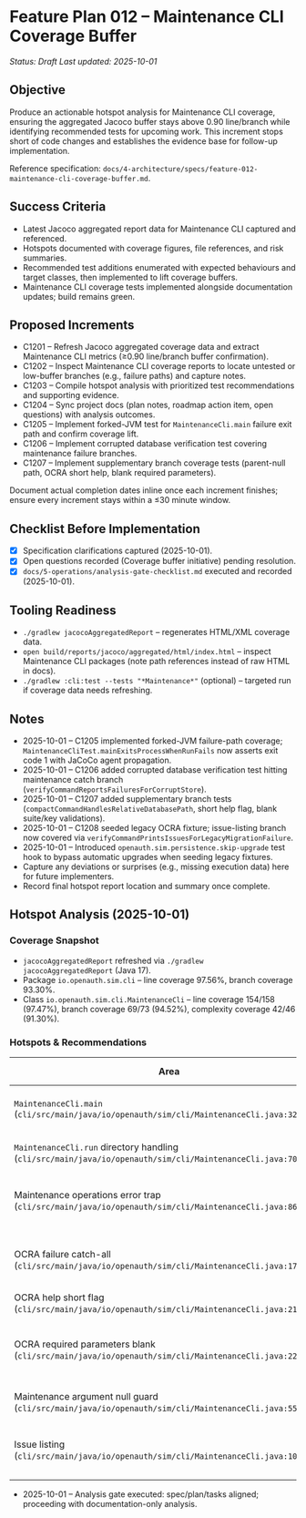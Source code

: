 # Feature Plan 012 – Maintenance CLI Coverage Buffer

_Status: Draft_
_Last updated: 2025-10-01_

## Objective
Produce an actionable hotspot analysis for Maintenance CLI coverage, ensuring the aggregated Jacoco buffer stays above 0.90 line/branch while identifying recommended tests for upcoming work. This increment stops short of code changes and establishes the evidence base for follow-up implementation.

Reference specification: `docs/4-architecture/specs/feature-012-maintenance-cli-coverage-buffer.md`.

## Success Criteria
- Latest Jacoco aggregated report data for Maintenance CLI captured and referenced.
- Hotspots documented with coverage figures, file references, and risk summaries.
- Recommended test additions enumerated with expected behaviours and target classes, then implemented to lift coverage buffers.
- Maintenance CLI coverage tests implemented alongside documentation updates; build remains green.

## Proposed Increments
- C1201 – Refresh Jacoco aggregated coverage data and extract Maintenance CLI metrics (≥0.90 line/branch buffer confirmation).
- C1202 – Inspect Maintenance CLI coverage reports to locate untested or low-buffer branches (e.g., failure paths) and capture notes.
- C1203 – Compile hotspot analysis with prioritized test recommendations and supporting evidence.
- C1204 – Sync project docs (plan notes, roadmap action item, open questions) with analysis outcomes.
- C1205 – Implement forked-JVM test for `MaintenanceCli.main` failure exit path and confirm coverage lift.
- C1206 – Implement corrupted database verification test covering maintenance failure branches.
- C1207 – Implement supplementary branch coverage tests (parent-null path, OCRA short help, blank required parameters).

Document actual completion dates inline once each increment finishes; ensure every increment stays within a ≤30 minute window.

## Checklist Before Implementation
- [x] Specification clarifications captured (2025-10-01).
- [x] Open questions recorded (Coverage buffer initiative) pending resolution.
- [x] `docs/5-operations/analysis-gate-checklist.md` executed and recorded (2025-10-01).

## Tooling Readiness
- `./gradlew jacocoAggregatedReport` – regenerates HTML/XML coverage data.
- `open build/reports/jacoco/aggregated/html/index.html` – inspect Maintenance CLI packages (note path references instead of raw HTML in docs).
- `./gradlew :cli:test --tests "*Maintenance*"` (optional) – targeted run if coverage data needs refreshing.

## Notes
- 2025-10-01 – C1205 implemented forked-JVM failure-path coverage; `MaintenanceCliTest.mainExitsProcessWhenRunFails` now asserts exit code 1 with JaCoCo agent propagation.
- 2025-10-01 – C1206 added corrupted database verification test hitting maintenance catch branch (`verifyCommandReportsFailuresForCorruptStore`).
- 2025-10-01 – C1207 added supplementary branch tests (`compactCommandHandlesRelativeDatabasePath`, short help flag, blank suite/key validations).
- 2025-10-01 – C1208 seeded legacy OCRA fixture; issue-listing branch now covered via `verifyCommandPrintsIssuesForLegacyMigrationFailure`.
- 2025-10-01 – Introduced `openauth.sim.persistence.skip-upgrade` test hook to bypass automatic upgrades when seeding legacy fixtures.
- Capture any deviations or surprises (e.g., missing execution data) here for future implementers.
- Record final hotspot report location and summary once complete.


## Hotspot Analysis (2025-10-01)

### Coverage Snapshot
- `jacocoAggregatedReport` refreshed via `./gradlew jacocoAggregatedReport` (Java 17).
- Package `io.openauth.sim.cli` – line coverage 97.56%, branch coverage 93.30%.
- Class `io.openauth.sim.cli.MaintenanceCli` – line coverage 154/158 (97.47%), branch coverage 69/73 (94.52%), complexity coverage 42/46 (91.30%).

### Hotspots & Recommendations
| Area | Coverage Impact | Observation | Recommended Test/Scenario | Priority |
|------|------------------|-------------|---------------------------|---------|
| `MaintenanceCli.main` (`cli/src/main/java/io/openauth/sim/cli/MaintenanceCli.java:32`) | Branch: 1/2 (System.exit path untouched) | Failure exit path never executes because tests avoid `System.exit`. | Implemented via `MaintenanceCliTest.mainExitsProcessWhenRunFails` (forked JVM asserts exit code 1 with JaCoCo agent). | High |
| `MaintenanceCli.run` directory handling (`cli/src/main/java/io/openauth/sim/cli/MaintenanceCli.java:70`) | Branch: parent-null outcome untested | All fixtures pass absolute paths, so the `parent == null` branch is uncovered. | Implemented via `MaintenanceCliTest.compactCommandHandlesRelativeDatabasePath` (forked JVM working dir = temp, `store.db` relative). | Medium |
| Maintenance operations error trap (`cli/src/main/java/io/openauth/sim/cli/MaintenanceCli.java:86-105`) | Branch: catch path never triggered | Current fixtures always succeed, leaving error handling via `maintenance command failed` unreachable. | Implemented via `MaintenanceCliTest.verifyCommandReportsFailuresForCorruptStore` (writes invalid bytes, asserts exit code 1 + stderr). | High |
| OCRA failure catch-all (`cli/src/main/java/io/openauth/sim/cli/MaintenanceCli.java:173-175`) | Lines 173-175 uncovered | Only validation (`IllegalArgumentException`) paths are exercised; unexpected runtime failures remain untested. | Use temporary wrapper around `OcraResponseCalculator` via test seam (e.g., dependency injection in follow-up increment) or simulate `OcraCredentialFactory` throwing `RuntimeException` by corrupting suite metadata. | Medium |
| OCRA help short flag (`cli/src/main/java/io/openauth/sim/cli/MaintenanceCli.java:216`) | Branch: `-h` path untested | Tests cover `--help` but not `-h`. | Implemented via `MaintenanceCliTest.ocraCommandHandlesShortHelp`. | Low |
| OCRA required parameters blank (`cli/src/main/java/io/openauth/sim/cli/MaintenanceCli.java:226,230`) | Branches: `suite.isBlank()` and `key.isBlank()` outcomes missing | Only null-valued scenarios are validated; blank strings bypass coverage. | Implemented via `MaintenanceCliTest.ocraCommandRejectsBlankSuite` and `MaintenanceCliTest.ocraCommandRejectsBlankKey`. | Medium |
| Maintenance argument null guard (`cli/src/main/java/io/openauth/sim/cli/MaintenanceCli.java:55`) | Branch: `parsed == null` unreachable | `parseMaintenanceArguments` never returns `null`; condition is defensive only. | Option A: keep as-is and accept permanent branch deficit; Option B: refactor method to return `Optional<ParsedArguments>` so guard becomes meaningful. Recommend Option A (documented here) to avoid churn. | Informational |
| Issue listing (`cli/src/main/java/io/openauth/sim/cli/MaintenanceCli.java:101-102`) | Branch: issues-present path uncovered | Needed a controlled invalid record that keeps `MaintenanceResult` WARN/FAIL without extra dependencies. | Implemented via `MaintenanceCliTest.verifyCommandPrintsIssuesForLegacyMigrationFailure` using `MapDbMaintenanceFixtures`. | High |


- 2025-10-01 – Analysis gate executed: spec/plan/tasks aligned; proceeding with documentation-only analysis.
